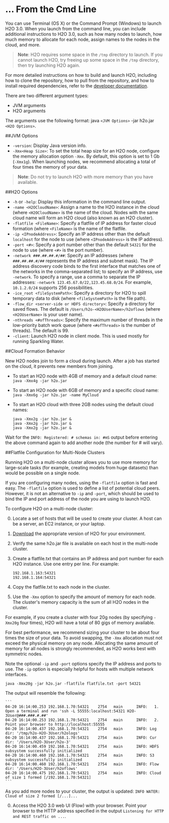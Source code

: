 # ... From the Cmd Line

You can use Terminal (OS X) or the Command Prompt (Windows) to launch H2O 3.0. When you launch from the command line, you can include additional instructions to H2O 3.0, such as how many nodes to launch, how much memory to allocate for each node, assign names to the nodes in the cloud, and more. 

>**Note**: H2O requires some space in the `/tmp` directory to launch. If you cannot launch H2O, try freeing up some space in the `/tmp` directory, then try launching H2O again. 

For more detailed instructions on how to build and launch H2O, including how to clone the repository, how to pull from the repository, and how to install required dependencies, refer to the [developer documentation](https://github.com/h2oai/h2o-3#41-building-from-the-command-line-quick-start). 

There are two different argument types:

- JVM arguments
- H2O arguments

The arguments use the following format: java `<JVM Options>` -jar h2o.jar `<H2O Options>`.  

##JVM Options

- `-version`: Display Java version info. 
- `-Xmx<Heap Size>`: To set the total heap size for an H2O node, configure the memory allocation option `-Xmx`. By default, this option is set to 1 Gb (`-Xmx1g`). When launching nodes, we recommend allocating a total of four times the memory of your data. 

> **Note**: Do not try to launch H2O with more memory than you have available. 


##H2O Options

- `-h` or `-help`: Display this information in the command line output. 
- `-name <H2OCloudName>`: Assign a name to the H2O instance in the cloud (where `<H2OCloudName>` is the name of the cloud. Nodes with the same cloud name will form an H2O cloud (also known as an H2O cluster). 
- `-flatfile <FileName>`: Specify a flatfile of IP address for faster cloud formation (where `<FileName>` is the name of the flatfile. 
- `-ip <IPnodeAddress>`: Specify an IP address other than the default `localhost` for the node to use (where `<IPnodeAddress>` is the IP address). 
- `-port <#>`: Specify a port number other than the default `54321` for the node to use (where `<#>` is the port number). 
- `-network ###.##.##.#/##`: Specify an IP addresses (where `###.##.##.#/##` represents the IP address and subnet mask). The IP address discovery code binds to the first interface that matches one of the networks in the comma-separated list; to specify an IP address, use `-network`. To specify a range, use a comma to separate the IP addresses: `-network 123.45.67.0/22,123.45.68.0/24`. For example, `10.1.2.0/24` supports 256 possibilities.
- `-ice_root <fileSystemPath>`: Specify a directory for H2O to spill temporary data to disk (where `<fileSystemPath>` is the file path). 
- `-flow_dir <server-side or HDFS directory>`: Specify a directory for saved flows. The default is `/Users/h2o-<H2OUserName>/h2oflows` (where `<H2OUserName>` is your user name). 
- `-nthreads <#ofThreads>`: Specify the maximum number of threads in the low-priority batch work queue (where `<#ofThreads>` is the number of threads). The default is 99. 
- `-client`: Launch H2O node in client mode. This is used mostly for running Sparkling Water. 


##Cloud Formation Behavior

New H2O nodes join to form a cloud during launch. After a job has started on the cloud, it  prevents new members from joining. 

- To start an H2O node with 4GB of memory and a default cloud name: 
  `java -Xmx4g -jar h2o.jar`

- To start an H2O node with 6GB of memory and a specific cloud name: 
  `java -Xmx6g -jar h2o.jar -name MyCloud`

- To start an H2O cloud with three 2GB nodes using the default cloud names: 

  ```
  java -Xmx2g -jar h2o.jar &
  java -Xmx2g -jar h2o.jar &
  java -Xmx2g -jar h2o.jar &
  ```

Wait for the `INFO: Registered: # schemas in: #mS` output before entering the above command again to add another node (the number for # will vary).

##Flatfile Configuration for Multi-Node Clusters

Running H2O on a multi-node cluster allows you to use more memory for large-scale tasks (for example, creating models from huge datasets) than would be possible on a single node. 

If you are configuring many nodes, using the `-flatfile` option is fast and easy. The `-flatfile` option is used to define a list of potential cloud peers. However, it is not an alternative to `-ip` and `-port`, which should be used to bind the IP and port address of the node you are using to launch H2O.   

To configure H2O on a multi-node cluster:

0. Locate a set of hosts that will be used to create your cluster. A host can be a server, an EC2 instance, or your laptop.
0. [Download](http://h2o.ai/download) the appropriate version of H2O for your environment. 
0. Verify the same h2o.jar file is available on each host in the multi-node cluster. 
0. Create a flatfile.txt that contains an IP address and port number for each H2O instance. Use one entry per line.  For example:
   
   ```
   192.168.1.163:54321
   192.168.1.164:54321   
   ```
0. Copy the flatfile.txt to each node in the cluster. 
0. Use the `-Xmx` option to specify the amount of memory for each node. The cluster's memory capacity is the sum of all H2O nodes in the cluster. 

 For example, if you create a cluster with four 20g nodes (by specifying `-Xmx20g` four times), H2O will have a total of 80 gigs of memory available. 

 For best performance, we recommend sizing your cluster to be about four times the size of your data. To avoid swapping, the `-Xmx` allocation must not exceed the physical memory on any node. Allocating the same amount of memory for all nodes is strongly recommended, as H2O works best with symmetric nodes. 

 Note the optional `-ip` and `-port` options specify the IP address and ports to use. The `-ip` option is especially helpful for hosts with multiple network interfaces. 

 `java -Xmx20g -jar h2o.jar -flatfile flatfile.txt -port 54321`

 The output will resemble the following: 

	```
	04-20 16:14:00.253 192.168.1.70:54321    2754   main      INFO:   1. Open a terminal and run 'ssh -L 55555:localhost:54321 H2O-3User@###.###.#.##'
	04-20 16:14:00.253 192.168.1.70:54321    2754   main      INFO:   2. Point your browser to http://localhost:55555
	04-20 16:14:00.437 192.168.1.70:54321    2754   main      INFO: Log dir: '/tmp/h2o-H2O-3User/h2ologs'
	04-20 16:14:00.437 192.168.1.70:54321    2754   main      INFO: Cur dir: '/Users/H2O-3User/h2o-3'
	04-20 16:14:00.459 192.168.1.70:54321    2754   main      INFO: HDFS subsystem successfully initialized
	04-20 16:14:00.460 192.168.1.70:54321    2754   main      INFO: S3 subsystem successfully initialized
	04-20 16:14:00.460 192.168.1.70:54321    2754   main      INFO: Flow dir: '/Users/H2O-3User/h2oflows'
	04-20 16:14:00.475 192.168.1.70:54321    2754   main      INFO: Cloud of size 1 formed [/192.168.1.70:54321]
	```

 As you add more nodes to your cluster, the output is updated:
`INFO WATER: Cloud of size 2 formed [/...]...`

0. Access the H2O 3.0 web UI (Flow) with your browser. Point your browser to the HTTP address specified in the output `Listening for HTTP and REST traffic on ...`. 


